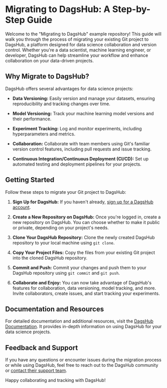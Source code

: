 # Migrating to DagsHub: A Step-by-Step Guide

Welcome to the "Migrating to DagsHub" example repository! This guide will walk you through the process of migrating your existing Git project to DagsHub, a platform designed for data science collaboration and version control. Whether you're a data scientist, machine learning engineer, or developer, DagsHub can help streamline your workflow and enhance collaboration on your data-driven projects.

## Why Migrate to DagsHub?

DagsHub offers several advantages for data science projects:

- **Data Versioning:** Easily version and manage your datasets, ensuring reproducibility and tracking changes over time.

- **Model Versioning:** Track your machine learning model versions and their performance.

- **Experiment Tracking:** Log and monitor experiments, including hyperparameters and metrics.

- **Collaboration:** Collaborate with team members using Git's familiar version control features, including pull requests and issue tracking.

- **Continuous Integration/Continuous Deployment (CI/CD):** Set up automated testing and deployment pipelines for your projects.

## Getting Started

Follow these steps to migrate your Git project to DagsHub:

1. **Sign Up for DagsHub:** If you haven't already, [sign up for a DagsHub account](https://dagshub.com/signup).

2. **Create a New Repository on DagsHub:** Once you're logged in, create a new repository on DagsHub. You can choose whether to make it public or private, depending on your project's needs.

3. **Clone Your DagsHub Repository:** Clone the newly created DagsHub repository to your local machine using `git clone`.

4. **Copy Your Project Files:** Copy the files from your existing Git project into the cloned DagsHub repository.

5. **Commit and Push:** Commit your changes and push them to your DagsHub repository using `git commit` and `git push`.

6. **Collaborate and Enjoy:** You can now take advantage of DagsHub's features for collaboration, data versioning, model tracking, and more. Invite collaborators, create issues, and start tracking your experiments.

## Documentation and Resources

For detailed documentation and additional resources, visit the [DagsHub Documentation](https://docs.dagshub.com/). It provides in-depth information on using DagsHub for your data science projects.

## Feedback and Support

If you have any questions or encounter issues during the migration process or while using DagsHub, feel free to reach out to the DagsHub community or [contact their support team](https://dagshub.com/contact).

Happy collaborating and tracking with DagsHub!
